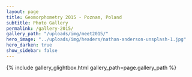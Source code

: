 ```yaml
---
layout: page
title: Geomorphometry 2015 - Poznam, Poland
subtitle: Photo Gallery
permalink: /gallery-2015/
gallery_path: "/uploads/img/meet2015/"
hero_image: "../uploads/img/headers/nathan-anderson-unsplash-1.jpg"
hero_darken: true
show_sidebar: false
---
```


<!-- {% include gallery_bulma2.html gallery_path=page.gallery_path %} -->
{% include gallery_glightbox.html gallery_path=page.gallery_path %}